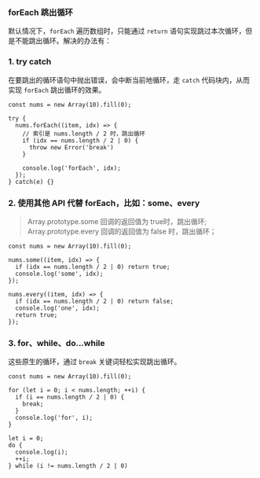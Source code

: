 ### forEach 跳出循环

默认情况下，`forEach` 遍历数组时，只能通过 `return` 语句实现跳过本次循环，但是不能跳出循环。解决的办法有：

### 1. try catch

在要跳出的循环语句中抛出错误，会中断当前地循环，走 `catch` 代码块内，从而实现 `forEach` 跳出循环的效果。

```
const nums = new Array(10).fill(0);

try {
  nums.forEach((item, idx) => {
    // 索引是 nums.length / 2 时，跳出循环
    if (idx == nums.length / 2 | 0) {
      throw new Error('break')
    }

    console.log('forEach', idx);
  });
} catch(e) {}
```

### 2. 使用其他 API 代替 forEach，比如：some、every

> Array.prototype.some 回调的返回值为 true时，跳出循环;<br>
> Array.prototype.every 回调的返回值为 false 时，跳出循环；

```
const nums = new Array(10).fill(0);

nums.some((item, idx) => {
  if (idx == nums.length / 2 | 0) return true;
  console.log('some', idx);
});

nums.every((item, idx) => {
  if (idx == nums.length / 2 | 0) return false;
  console.log('one', idx);
  return true;
});
```

### 3. for、while、do...while

这些原生的循环，通过 `break` 关键词轻松实现跳出循环。

```
const nums = new Array(10).fill(0);

for (let i = 0; i < nums.length; ++i) {
  if (i == nums.length / 2 | 0) {
    break;
  }
  console.log('for', i);
}

let i = 0;
do {
  console.log(i);
  ++i;
} while (i != nums.length / 2 | 0)
```

